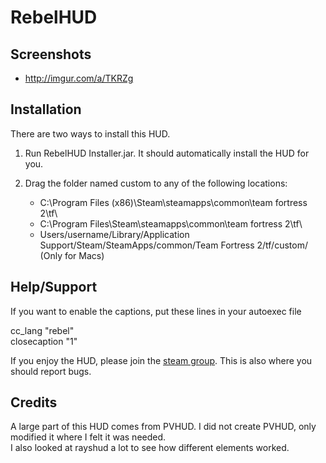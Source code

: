 RebelHUD  
=======  

Screenshots  
--------  

* http://imgur.com/a/TKRZg  

Installation  
--------  

There are two ways to install this HUD.

1. Run RebelHUD Installer.jar. It should automatically install the HUD for you.
2. Drag the folder named custom to any of the following locations:
 
    * C:\Program Files (x86)\Steam\steamapps\common\team fortress 2\tf\  
    * C:\Program Files\Steam\steamapps\common\team fortress 2\tf\  
    * Users/username/Library/Application Support/Steam/SteamApps/common/Team Fortress 2/tf/custom/ (Only for Macs)

Help/Support  
--------  

If you want to enable the captions, put these lines in your autoexec file

cc_lang "rebel"  
closecaption "1"

If you enjoy the HUD, please join the [steam group](http://steamcommunity.com/groups/RebelHUD). This is also where you should report bugs.

Credits
--------
  
A large part of this HUD comes from PVHUD. I did not create PVHUD, only modified it where I felt it was needed.  
I also looked at rayshud a lot to see how different elements worked.
